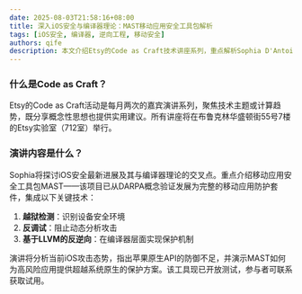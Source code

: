 ```yaml
---
date: 2025-08-03T21:58:16+08:00
title: 深入iOS安全与编译器理论：MAST移动应用安全工具包解析
tags: [iOS安全, 编译器, 逆向工程, 移动安全]
authors: qife
description: 本文介绍Etsy的Code as Craft技术讲座系列，重点解析Sophia D'Antoine关于iOS安全与编译器理论交叉领域的演讲，包括MAST工具包的设计原理及其反调试、反逆向等核心功能实现。
---
```


### 什么是Code as Craft？
Etsy的Code as Craft活动是每月两次的嘉宾演讲系列，聚焦技术主题或计算趋势，既分享概念性思想也提供实用建议。所有讲座将在布鲁克林华盛顿街55号7楼的Etsy实验室（712室）举行。

### 演讲内容是什么？
Sophia将探讨iOS安全最新进展及其与编译器理论的交叉点。重点介绍移动应用安全工具包MAST——该项目已从DARPA概念验证发展为完整的移动应用防护套件，集成以下关键技术：
1. **越狱检测**：识别设备安全环境
2. **反调试**：阻止动态分析攻击
3. **基于LLVM的反逆向**：在编译器层面实现保护机制

演讲将分析当前iOS攻击态势，指出苹果原生API的防御不足，并演示MAST如何为高风险应用提供超越系统原生的保护方案。该工具现已开放测试，参与者可联系获取试用。

